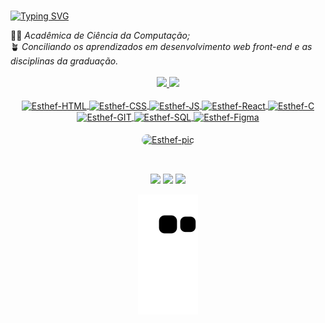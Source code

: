 
<br>

[![Typing SVG](https://readme-typing-svg.herokuapp.com?font=Inconsolata&size=30&&color=ADDFFF88&lines=Ol%C3%A1%2C+eu+sou+a+Esth%C3%A9fani!+;Hello%2C+I'm+Esth%C3%A9fani!+)](https://git.io/typing-svg)
<!--Para centralizar: &center=true&vCenter=true&width=1000&-->
<div>
👩‍💻 <em>Acadêmica de Ciência da Computação; </em></div>
🪴 <em>Conciliando os aprendizados em desenvolvimento web front-end e as disciplinas da graduação.</em>
<br><br>

<div align="center">
  <a href="https://github.com/Esthefani-Possamai">
  <img height="150em" src="https://github-readme-stats.vercel.app/api?username=Esthefani-Possamai&show_icons=true&theme=nord&include_all_commits=true&count_private=true"/>
  <img height="150em" src="https://github-readme-stats.vercel.app/api/top-langs/?username=Esthefani-Possamai&layout=compact&langs_count=7&theme=nord"/>
</div>
  
<div align="center" style="display: inline_block"><br>
  <img align="center" alt="Esthef-HTML" height="50" width="50" src="https://cdn.jsdelivr.net/gh/devicons/devicon/icons/html5/html5-plain-wordmark.svg">
  <img align="center" alt="Esthef-CSS" height="50" width="50" src="https://cdn.jsdelivr.net/gh/devicons/devicon/icons/css3/css3-plain-wordmark.svg">
  <img align="center" alt="Esthef-JS" height="45" width="45" src="https://cdn.jsdelivr.net/gh/devicons/devicon/icons/javascript/javascript-original.svg">
  <img align="center" alt="Esthef-React" height="45" width="45" src="https://cdn.jsdelivr.net/gh/devicons/devicon/icons/react/react-original.svg">
  <img align="center" alt="Esthef-C" height="45" width="45" src="https://cdn.jsdelivr.net/gh/devicons/devicon/icons/c/c-plain.svg">
  <img align="center" alt="Esthef-GIT" height="70" width="70" src="https://cdn.jsdelivr.net/gh/devicons/devicon/icons/git/git-plain-wordmark.svg">
  <img align="center" alt="Esthef-SQL" height="80" width="80" src="https://cdn.jsdelivr.net/gh/devicons/devicon/icons/mysql/mysql-plain-wordmark.svg">
  <img align="center" alt="Esthef-Figma" height="45" width="45" src="https://cdn.jsdelivr.net/gh/devicons/devicon/icons/figma/figma-original.svg">
  
  </div>
  <br>
<div align="center">
  <img align="center" alt="Esthef-pic" height="200" style="border-radius:50px;" src="https://cdn.discordapp.com/attachments/762488898597158925/994713965206720622/3642ce40aab3f6914126656bca1db77d5534ce41v2_hq-removebg-preview.png">
</div>
  
  ##
 
<div align="center"> 
   <br>
  <a href = "mailto: esthefani_possamai@hotmail.com" target="_blank"><img src="https://img.shields.io/badge/-Gmail-%23333?style=for-the-badge&logo=gmail&logoColor=white" target="_blank"></a>
  <a href="https://www.instagram.com/esthefanipsm" target="_blank"><img src="https://img.shields.io/badge/-Instagram-%23E4405F?style=for-the-badge&logo=instagram&logoColor=white" target="_blank"></a>
  <a href="https://www.linkedin.com/in/esth%C3%A9fani-possamai-41b4981a3?lipi=urn%3Ali%3Apage%3Ad_flagship3_profile_view_base_contact_details%3BIDL8KCwgTcuUaogq7jl9sw%3D%3D" target="_blank"><img src="https://img.shields.io/badge/-LinkedIn-%230077B5?style=for-the-badge&logo=linkedin&logoColor=white" target="_blank"></a>
  
  ![Snake animation](https://github.com/Esthefani-Possamai/Esthefani-Possamai/blob/output/github-contribution-grid-snake.svg)
  
</div>

